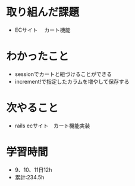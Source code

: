 # 取り組んだ課題
- ECサイト　 カート機能
# わかったこと
- sessionでカートと紐づけることができる
- increment!で指定したカラムを増やして保存する
# 次やること
- rails ecサイト　カート機能実装
# 学習時間
- 9、10、11日12h
- 累計:234.5h
